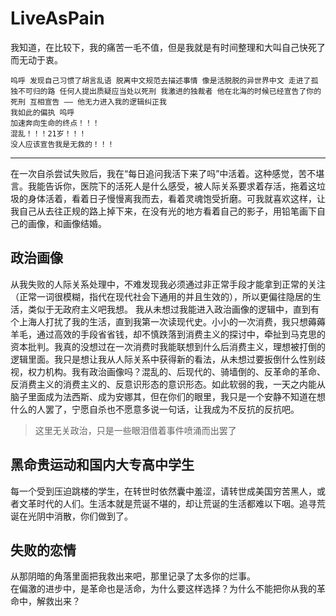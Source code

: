 # LiveAsPain
我知道，在比较下，我的痛苦一毛不值，但是我就是有时间整理和大叫自己快死了而无动于衷。
```
呜呼 发现自己习惯了胡言乱语 脱离中文规范去描述事情 像是活脱脱的异世界中文 走进了孤独不可归的路 任何人提出质疑应当处以死刑 我激进的独裁者 他在北海的时候已经宣告了你的死刑 互相宣告 —— 他无力进入我的逻辑纠正我
我如此的偏执 呜呼
加速奔向生命的终点！！！
混乱！！！21岁！！！
没人应该宣告我是无救的！！！
```

----

在一次自杀尝试失败后，我在“每日追问我活下来了吗”中活着。这种感觉，苦不堪言。我能告诉你，医院下的活死人是什么感受，被人际关系要求着存活，拖着这垃圾的身体活着，看着日子慢慢离我而去，看着灵魂饱受折磨。可我就喜欢这样，让我自己从去往正规的路上掉下来，在没有光的地方看着自己的影子，用铅笔画下自己的画像，和画像结婚。

## 政治画像
从我失败的人际关系处理中，不难发现我必须通过非正常手段才能拿到正常的关注（正常一词很模糊，指代在现代社会下通用的并且生效的），所以更偏往隐居的生活，类似于无政府主义吧我想。
我从未想过我能进入政治画像的逻辑中，直到有个上海人打扰了我的生活，直到我第一次读现代史。小小的一次消费，我只想薅薅羊毛，通过高效的手段省省钱，却不慎跌落到消费主义的探讨中，牵扯到马克思的资本批判。我真的没想过在一次消费时我能联想到什么后消费主义，理想被打倒的逻辑里面。我只是想让我从人际关系中获得新的看法，从未想过要扳倒什么性别歧视，权力机构。我有政治画像吗？混乱的、后现代的、骑墙倒的、反革命的革命、反消费主义的消费主义的、反意识形态的意识形态。如此软弱的我，一天之内能从脑子里面成为法西斯、成为安娜其，但在你们的眼里，我只是一个安静不知道在想什么的人罢了，宁愿自杀也不愿意多说一句话，让我成为不反抗的反抗吧。
> 这里无关政治，只是一些眼泪借着事件喷涌而出罢了  

## 黑命贵运动和国内大专高中学生
每一个受到压迫跳楼的学生，在转世时依然囊中羞涩，请转世成美国穷苦黑人，或者文革时代的人们。生活本就是荒诞不堪的，却让荒诞的生活都难以下咽。追寻荒诞在光阴中消散，你们做到了。

## 失败的恋情
从那阴暗的角落里面把我救出来吧，那里记录了太多你的烂事。  
在偏激的进步中，是革命也是活命，为什么要这样选择？为什么不能把你从我的革命中，解救出来？
